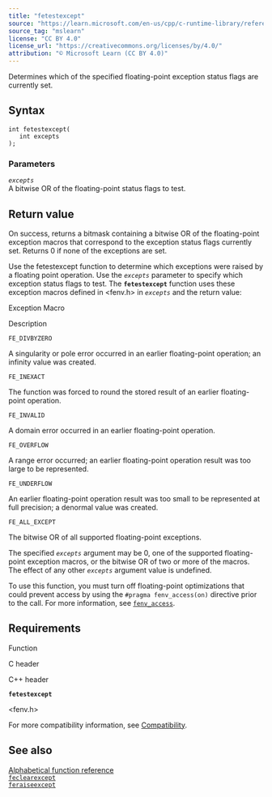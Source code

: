```yaml
---
title: "fetestexcept"
source: "https://learn.microsoft.com/en-us/cpp/c-runtime-library/reference/fetestexcept1?view=msvc-170"
source_tag: "mslearn"
license: "CC BY 4.0"
license_url: "https://creativecommons.org/licenses/by/4.0/"
attribution: "© Microsoft Learn (CC BY 4.0)"
---
```

Determines which of the specified floating-point exception status flags are currently set.

## Syntax

```
int fetestexcept(
   int excepts
);
```

### Parameters

_`excepts`_  
A bitwise OR of the floating-point status flags to test.

## Return value

On success, returns a bitmask containing a bitwise OR of the floating-point exception macros that correspond to the exception status flags currently set. Returns 0 if none of the exceptions are set.

Use the fetestexcept function to determine which exceptions were raised by a floating point operation. Use the _`excepts`_ parameter to specify which exception status flags to test. The **`fetestexcept`** function uses these exception macros defined in <fenv.h> in _`excepts`_ and the return value:

Exception Macro

Description

`FE_DIVBYZERO`

A singularity or pole error occurred in an earlier floating-point operation; an infinity value was created.

`FE_INEXACT`

The function was forced to round the stored result of an earlier floating-point operation.

`FE_INVALID`

A domain error occurred in an earlier floating-point operation.

`FE_OVERFLOW`

A range error occurred; an earlier floating-point operation result was too large to be represented.

`FE_UNDERFLOW`

An earlier floating-point operation result was too small to be represented at full precision; a denormal value was created.

`FE_ALL_EXCEPT`

The bitwise OR of all supported floating-point exceptions.

The specified _`excepts`_ argument may be 0, one of the supported floating-point exception macros, or the bitwise OR of two or more of the macros. The effect of any other _`excepts`_ argument value is undefined.

To use this function, you must turn off floating-point optimizations that could prevent access by using the `#pragma fenv_access(on)` directive prior to the call. For more information, see [`fenv_access`](https://learn.microsoft.com/en-us/cpp/preprocessor/fenv-access?view=msvc-170).

## Requirements

Function

C header

C++ header

**`fetestexcept`**

<fenv.h>

<cfenv>

For more compatibility information, see [Compatibility](https://learn.microsoft.com/en-us/cpp/c-runtime-library/compatibility?view=msvc-170).

## See also

[Alphabetical function reference](https://learn.microsoft.com/en-us/cpp/c-runtime-library/reference/crt-alphabetical-function-reference?view=msvc-170)  
[`feclearexcept`](https://learn.microsoft.com/en-us/cpp/c-runtime-library/reference/feclearexcept1?view=msvc-170)  
[`feraiseexcept`](https://learn.microsoft.com/en-us/cpp/c-runtime-library/reference/feraiseexcept?view=msvc-170)